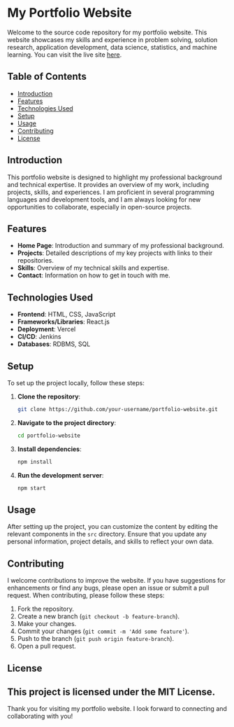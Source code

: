 # My Portfolio Website

Welcome to the source code repository for my portfolio website. This website showcases my skills and experience in problem solving, solution research, application development, data science, statistics, and machine learning. You can visit the live site [here](https://my-portfolio-ebon-delta.vercel.app/).

## Table of Contents
- [Introduction](#introduction)
- [Features](#features)
- [Technologies Used](#technologies-used)
- [Setup](#setup)
- [Usage](#usage)
- [Contributing](#contributing)
- [License](#license)

## Introduction
This portfolio website is designed to highlight my professional background and technical expertise. It provides an overview of my work, including projects, skills, and experiences. I am proficient in several programming languages and development tools, and I am always looking for new opportunities to collaborate, especially in open-source projects.

## Features
- **Home Page**: Introduction and summary of my professional background.
- **Projects**: Detailed descriptions of my key projects with links to their repositories.
- **Skills**: Overview of my technical skills and expertise.
- **Contact**: Information on how to get in touch with me.

## Technologies Used
- **Frontend**: HTML, CSS, JavaScript
- **Frameworks/Libraries**: React.js
- **Deployment**: Vercel
- **CI/CD**: Jenkins
- **Databases**: RDBMS, SQL

## Setup
To set up the project locally, follow these steps:
1. **Clone the repository**:
    ```sh
    git clone https://github.com/your-username/portfolio-website.git
    ```
2. **Navigate to the project directory**:
    ```sh
    cd portfolio-website
    ```
3. **Install dependencies**:
    ```sh
    npm install
    ```
4. **Run the development server**:
    ```sh
    npm start
    ```

## Usage
After setting up the project, you can customize the content by editing the relevant components in the `src` directory. Ensure that you update any personal information, project details, and skills to reflect your own data.

## Contributing
I welcome contributions to improve the website. If you have suggestions for enhancements or find any bugs, please open an issue or submit a pull request. When contributing, please follow these steps:
1. Fork the repository.
2. Create a new branch (`git checkout -b feature-branch`).
3. Make your changes.
4. Commit your changes (`git commit -m 'Add some feature'`).
5. Push to the branch (`git push origin feature-branch`).
6. Open a pull request.

## License
This project is licensed under the MIT License.
---

Thank you for visiting my portfolio website. I look forward to connecting and collaborating with you!
